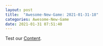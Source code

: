 ```yaml
---
layout: post
title:  "Awesome-New-Game: 2021-01-31-18"
categories: Awesome-New-Game
date: 2021-01-31 07:51:40
---
```

Test our [Content](https://github.com/Nowhere-Know-How/Awesome-New-Game-Releases/releases/download/2021-01-31-18/Awesome-New-Game_2021-01-31-18.zip).

